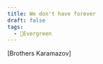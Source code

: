 ```yaml
---
title: We don't have forever
draft: false
tags:
  - 🌲Evergreen
---
```


[Brothers Karamazov] 









